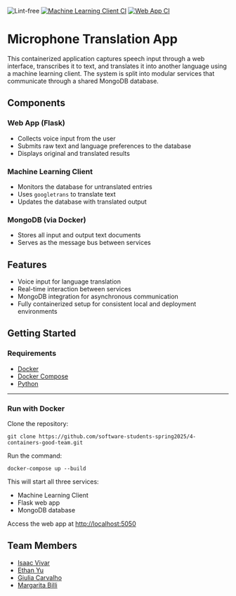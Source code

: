 ![Lint-free](https://github.com/nyu-software-engineering/containerized-app-exercise/actions/workflows/lint.yml/badge.svg)
[![Machine Learning Client CI](https://github.com/software-students-spring2025/4-containers-good-team/actions/workflows/ml-client-ci.yml/badge.svg)](https://github.com/software-students-spring2025/4-containers-good-team/actions/workflows/ml-client-ci.yml)
[![Web App CI](https://github.com/software-students-spring2025/4-containers-good-team/actions/workflows/wep-app-ci.yml/badge.svg)](https://github.com/software-students-spring2025/4-containers-good-team/actions/workflows/wep-app-ci.yml)


# Microphone Translation App

This containerized application captures speech input through a web interface, transcribes it to text, and translates it into another language using a machine learning client. The system is split into modular services that communicate through a shared MongoDB database.



## Components

### Web App (Flask)
- Collects voice input from the user
- Submits raw text and language preferences to the database
- Displays original and translated results

### Machine Learning Client
- Monitors the database for untranslated entries
- Uses `googletrans` to translate text
- Updates the database with translated output

### MongoDB (via Docker)
- Stores all input and output text documents
- Serves as the message bus between services


## Features
- Voice input for language translation
- Real-time interaction between services
- MongoDB integration for asynchronous communication
- Fully containerized setup for consistent local and deployment environments

## Getting Started

### Requirements
- [Docker](https://www.docker.com/)
- [Docker Compose](https://docs.docker.com/compose/)
- [Python](https://www.python.org/downloads/)

---

### Run with Docker

Clone the repository:
```shell
git clone https://github.com/software-students-spring2025/4-containers-good-team.git
```

Run the command:
```shell
docker-compose up --build
```

This will start all three services:
- Machine Learning Client
- Flask web app
- MongoDB database

Access the web app at [http://localhost:5050](http://localhost:5050)


## Team Members

- [Isaac Vivar](https://github.com/isaacv3)
- [Ethan Yu](https://github.com/ethanyuu910)
- [Giulia Carvalho](https://github.com/giulia-carvalho)
- [Margarita Billi](https://github.com/pinkmaggs)


